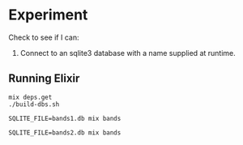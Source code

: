 # Experiment

Check to see if I can:

1. Connect to an sqlite3 database with a name supplied at runtime.

## Running Elixir

```
mix deps.get
./build-dbs.sh

SQLITE_FILE=bands1.db mix bands

SQLITE_FILE=bands2.db mix bands
```
